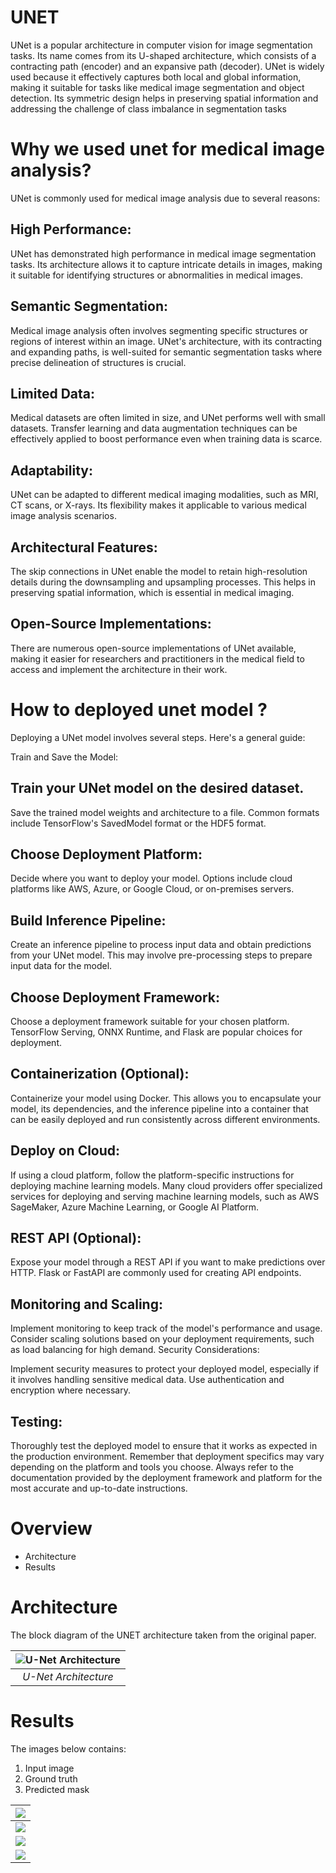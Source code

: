 # UNET
UNet is a popular architecture in computer vision for image segmentation tasks. Its name comes from its U-shaped architecture, which consists of a contracting path (encoder) and an expansive path (decoder). UNet is widely used because it effectively captures both local and global information, making it suitable for tasks like medical image segmentation and object detection. Its symmetric design helps in preserving spatial information and addressing the challenge of class imbalance in segmentation tasks

# Why we used unet for medical image analysis?
UNet is commonly used for medical image analysis due to several reasons:

## High Performance: 
UNet has demonstrated high performance in medical image segmentation tasks. Its architecture allows it to capture intricate details in images, making it suitable for identifying structures or abnormalities in medical images.

## Semantic Segmentation:
Medical image analysis often involves segmenting specific structures or regions of interest within an image. UNet's architecture, with its contracting and expanding paths, is well-suited for semantic segmentation tasks where precise delineation of structures is crucial.

## Limited Data: 
Medical datasets are often limited in size, and UNet performs well with small datasets. Transfer learning and data augmentation techniques can be effectively applied to boost performance even when training data is scarce.

## Adaptability: 
UNet can be adapted to different medical imaging modalities, such as MRI, CT scans, or X-rays. Its flexibility makes it applicable to various medical image analysis scenarios.

## Architectural Features: 
The skip connections in UNet enable the model to retain high-resolution details during the downsampling and upsampling processes. This helps in preserving spatial information, which is essential in medical imaging.

## Open-Source Implementations: 
There are numerous open-source implementations of UNet available, making it easier for researchers and practitioners in the medical field to access and implement the architecture in their work.

# How to deployed unet model ?
Deploying a UNet model involves several steps. Here's a general guide:

Train and Save the Model:

## Train your UNet model on the desired dataset.
Save the trained model weights and architecture to a file. Common formats include TensorFlow's SavedModel format or the HDF5 format.

## Choose Deployment Platform:
Decide where you want to deploy your model. Options include cloud platforms like AWS, Azure, or Google Cloud, or on-premises servers.

## Build Inference Pipeline:

Create an inference pipeline to process input data and obtain predictions from your UNet model. This may involve pre-processing steps to prepare input data for the model.

## Choose Deployment Framework:
Choose a deployment framework suitable for your chosen platform. TensorFlow Serving, ONNX Runtime, and Flask are popular choices for deployment.

## Containerization (Optional):
Containerize your model using Docker. This allows you to encapsulate your model, its dependencies, and the inference pipeline into a container that can be easily deployed and run consistently across different environments.

## Deploy on Cloud:
If using a cloud platform, follow the platform-specific instructions for deploying machine learning models. Many cloud providers offer specialized services for deploying and serving machine learning models, such as AWS SageMaker, Azure Machine Learning, or Google AI Platform.

## REST API (Optional):
Expose your model through a REST API if you want to make predictions over HTTP. Flask or FastAPI are commonly used for creating API endpoints.

## Monitoring and Scaling:
Implement monitoring to keep track of the model's performance and usage. Consider scaling solutions based on your deployment requirements, such as load balancing for high demand.
Security Considerations:

Implement security measures to protect your deployed model, especially if it involves handling sensitive medical data. Use authentication and encryption where necessary.

## Testing:
Thoroughly test the deployed model to ensure that it works as expected in the production environment.
Remember that deployment specifics may vary depending on the platform and tools you choose. Always refer to the documentation provided by the deployment framework and platform for the most accurate and up-to-date instructions.



# Overview
- Architecture
- Results

# Architecture
The block diagram of the UNET architecture taken from the original paper.

| ![U-Net Architecture](img/u-net-architecture.png) |
| :--: |
| *U-Net Architecture* |

# Results
The images below contains:
1. Input image
2. Ground truth 
3. Predicted mask

| ![](results/1.png) |
| :--: |
| ![](results/2.png) |
| ![](results/0.png) |
| ![](results/4.png) |
